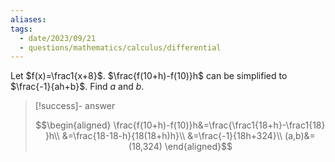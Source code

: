 ```yaml
---
aliases: 
tags:
  - date/2023/09/21
  - questions/mathematics/calculus/differential
---
```


Let $f(x)=\frac1{x+8}$. $\frac{f(10+h)-f(10)}h$ can be simplified to $\frac{-1}{ah+b}$. Find $a$ and $b$.

> [!success]- answer
>
> $$\begin{aligned}
\frac{f(10+h)-f(10)}h&=\frac{\frac1{18+h}-\frac1{18} }h\\
&=\frac{18-18-h}{18(18+h)h}\\
&=\frac{-1}{18h+324}\\
(a,b)&=(18,324)
\end{aligned}$$
